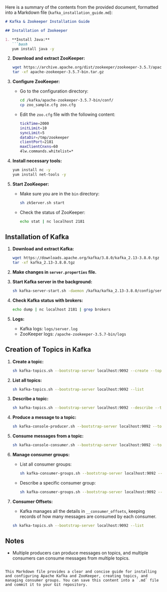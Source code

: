 Here is a summary of the contents from the provided document, formatted into a Markdown file (`kafka_installation_guide.md`):

```markdown
# Kafka & Zookeeper Installation Guide

## Installation of Zookeeper

1. **Install Java:**
   ```bash
   yum install java -y
   ```

2. **Download and extract ZooKeeper:**
   ```bash
   wget https://archive.apache.org/dist/zookeeper/zookeeper-3.5.7/apache-zookeeper-3.5.7-bin.tar.gz
   tar -xf apache-zookeeper-3.5.7-bin.tar.gz
   ```

3. **Configure ZooKeeper:**
   - Go to the configuration directory:
     ```bash
     cd /kafka/apache-zookeeper-3.5.7-bin/conf/
     cp zoo_sample.cfg zoo.cfg
     ```
   - Edit the `zoo.cfg` file with the following content:
     ```bash
     tickTime=2000
     initLimit=10
     syncLimit=5
     dataDir=/tmp/zookeeper
     clientPort=2181
     maxClientCnxns=60
     4lw.commands.whitelist=*
     ```

4. **Install necessary tools:**
   ```bash
   yum install nc -y
   yum install net-tools -y
   ```

5. **Start ZooKeeper:**
   - Make sure you are in the `bin` directory:
     ```bash
     sh zkServer.sh start
     ```
   - Check the status of ZooKeeper:
     ```bash
     echo stat | nc localhost 2181
     ```

## Installation of Kafka

1. **Download and extract Kafka:**
   ```bash
   wget https://downloads.apache.org/kafka/3.8.0/kafka_2.13-3.8.0.tgz
   tar -xf kafka_2.13-3.8.0.tgz
   ```

2. **Make changes in `server.properties` file.**

3. **Start Kafka server in the background:**
   ```bash
   sh kafka-server-start.sh -daemon /kafka/kafka_2.13-3.8.0/config/server.properties
   ```

4. **Check Kafka status with brokers:**
   ```bash
   echo dump | nc localhost 2181 | grep brokers
   ```

5. **Logs:**
   - Kafka logs: `logs/server.log`
   - ZooKeeper logs: `/apache-zookeeper-3.5.7-bin/logs`

## Creation of Topics in Kafka

1. **Create a topic:**
   ```bash
   sh kafka-topics.sh --bootstrap-server localhost:9092 --create --topic myTopic --partitions 1 --replication-factor 1
   ```

2. **List all topics:**
   ```bash
   sh kafka-topics.sh --bootstrap-server localhost:9092 --list
   ```

3. **Describe a topic:**
   ```bash
   sh kafka-topics.sh --bootstrap-server localhost:9092 --describe --topic myTopic
   ```

4. **Produce a message to a topic:**
   ```bash
   sh kafka-console-producer.sh --bootstrap-server localhost:9092 --topic myTopic
   ```

5. **Consume messages from a topic:**
   ```bash
   sh kafka-console-consumer.sh --bootstrap-server localhost:9092 --topic myTopic --from-beginning
   ```

6. **Manage consumer groups:**
   - List all consumer groups:
     ```bash
     sh kafka-consumer-groups.sh --bootstrap-server localhost:9092 --list
     ```
   - Describe a specific consumer group:
     ```bash
     sh kafka-consumer-groups.sh --bootstrap-server localhost:9092 --describe --group console-consumer-28586
     ```

7. **Consumer Offsets:**
   - Kafka manages all the details in `__consumer_offsets`, keeping records of how many messages are consumed by each consumer.
   ```bash
   sh kafka-topics.sh --bootstrap-server localhost:9092 --list
   ```

## Notes

- Multiple producers can produce messages on topics, and multiple consumers can consume messages from multiple topics.
```

This Markdown file provides a clear and concise guide for installing and configuring Apache Kafka and ZooKeeper, creating topics, and managing consumer groups. You can save this content into a `.md` file and commit it to your Git repository.
